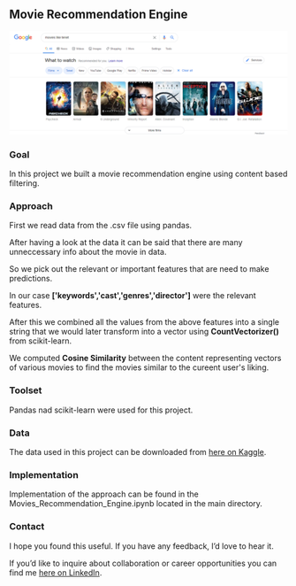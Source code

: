 ## Movie Recommendation Engine

<img src="google_search_movie.png" align="top-left"/>

### Goal

In this project we built a movie recommendation engine using content based filtering.

### Approach

First we read data from the .csv file using pandas.

After having a look at the data it can be said that there are many unneccessary info about the movie in data.

So we pick out the relevant or important features that are need to make predictions.

In our case **['keywords','cast','genres','director']** were the relevant features.

After this we combined all the values from the above features into a single string that we would later transform into a vector using **CountVectorizer()** from scikit-learn.

We computed **Cosine Similarity** between the content representing vectors of various movies to find the movies similar to the cureent user's liking.

### Toolset

Pandas nad scikit-learn were used for this project.

### Data

The data used in this project can be downloaded from [here on Kaggle](https://www.kaggle.com/tmdb/tmdb-movie-metadata).

### Implementation

Implementation of the approach can be found in the Movies_Recommendation_Engine.ipynb located in the main directory.

### Contact

I hope you found this useful. If you have any feedback, I’d love to hear it.

If you’d like to inquire about collaboration or career opportunities you can find me [here on LinkedIn](https://www.linkedin.com/in/aditya-halder-007/).
